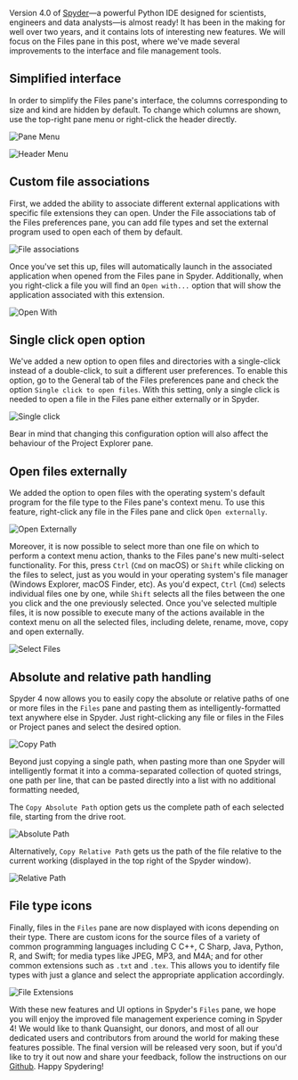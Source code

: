 <!--
.. title: File management improvements in Spyder4
.. slug: File-management-improvements-in-Spyder4
.. date: 2019-11-01 12:00:00 UTC-05:00
.. author: Juanita Gomez & Gonzalo Peña
.. tags: Labs, Spyder
.. category: 
.. link: 
.. description: 
.. type: text
-->

Version 4.0 of [Spyder](https://www.spyder-ide.org/)—a powerful Python IDE designed for scientists, engineers and data analysts—is almost ready! It has been in the making for well over two years, and it contains lots of interesting new features. We will focus on the Files pane in this post, where we've made several improvements to the interface and file management tools. 

## Simplified interface

In order to simplify the Files pane's interface, the columns corresponding to size and kind are hidden by default. To change which columns are shown, use the top-right pane menu or right-click the header directly.

![Pane Menu](/images/spyder-files-pane-menu.png)
<!-- TEASER_END -->

![Header Menu](/images/spyder-files-header-menu.png)

## Custom file associations

First, we added the ability to associate different external applications with specific file extensions they can open. Under the File associations tab of the Files preferences pane, you can add file types and set the external program used to open each of them by default.

![File associations](/images/spyder-files-file-associations.png)

Once you've set this up, files will automatically launch in the associated application when opened from the Files pane in Spyder. Additionally, when you right-click a file you will find an `Open with...` option that will show the application associated with this extension.

![Open With](/images/spyder-files-open-with.png)

## Single click open option

We've added a new option to open files and directories with a single-click instead of a double-click, to suit a different user preferences. To enable this option, go to the General tab of the Files preferences pane and check the option `Single click to open files`. With this setting, only a single click is needed to open a file in the Files pane either externally or in Spyder. 

![Single click](/images/spyder-files-single-click.png)

Bear in mind that changing this configuration option will also affect the behaviour of the Project Explorer pane.

## Open files externally

We added the option to open files with the operating system's default program for the file type to the Files pane's context menu. To use this feature, right-click any file in the Files pane and click `Open externally`.

![Open Externally](/images/spyder-files-open-externally.png)

Moreover, it is now possible to select more than one file on which to perform a context menu action, thanks to the Files pane's new multi-select functionality. For this, press `Ctrl` (`Cmd` on macOS) or `Shift` while clicking on the files to select, just as you would in your operating system's file manager (Windows Explorer, macOS Finder, etc). As you'd expect, `Ctrl` (`Cmd`) selects individual files one by one, while `Shift` selects all the files between the one you click and the one previously selected.
Once you've selected multiple files, it is now possible to execute many of the actions available in the context menu on all the selected files, including delete, rename, move, copy and open externally.


![Select Files](/images/spyder-files-select-files.png)

## Absolute and relative path handling

Spyder 4 now allows you to easily copy the absolute or relative paths of one or more files in the `Files` pane and pasting them as intelligently-formatted text anywhere else in Spyder. Just right-clicking any file or files in the Files or Project panes and select the desired option.

![Copy Path](/images/spyder-files-copy-path.png)

Beyond just copying a single path, when pasting more than one Spyder will intelligently format it into a comma-separated collection of quoted strings, one path per line, that can be pasted directly into a list with no additional formatting needed,

The `Copy Absolute Path` option gets us the complete path of each selected file, starting from the drive root.

![Absolute Path](/images/spyder-files-absolute-path.png)

Alternatively, `Copy Relative Path` gets us the path of the file relative to the current working (displayed in the top right of the Spyder window).

![Relative Path](/images/spyder-files-relative-path.png)

## File type icons

Finally, files in the `Files` pane are now displayed with icons depending on their type. There are custom icons for the source files of a variety of common programming languages including C C++, C Sharp, Java, Python, R, and Swift; for media types like JPEG, MP3, and M4A; and for other common extensions such as `.txt` and `.tex`. This allows you to identify file types with just a glance and select the appropriate application accordingly.

![File Extensions](/images/spyder-files-file-extensions.png)

With these new features and UI options in Spyder's `Files` pane, we hope you will enjoy the improved file management experience coming in Spyder 4! We would like to thank Quansight, our donors, and most of all our dedicated users and contributors from around the world for making these features possible. The final version will be released very soon, but if you'd like to try it out now and share your feedback, follow the instructions on our [Github](https://github.com/spyder-ide/spyder/releases). Happy Spydering!

